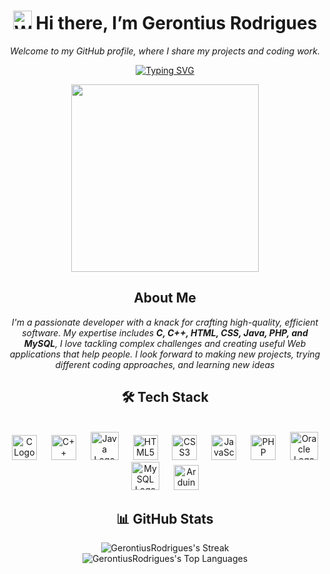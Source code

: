 <div align="center">
  
# <img src="https://raw.githubusercontent.com/Tarikul-Islam-Anik/Animated-Fluent-Emojis/master/Emojis/Hand%20gestures/Waving%20Hand.png" alt="Waving Hand" width="30" height="30" /> Hi there, I’m Gerontius Rodrigues
*Welcome to my GitHub profile, where I share my projects and coding work.*

[![Typing SVG](https://readme-typing-svg.herokuapp.com?font=Pixelify+Sans&size=30&duration=4500&pause=1000&color=1DD71D&background=02230020&center=true&vCenter=true&width=500&lines=🎯+Aspiring+Software+Engineer;🤖+AI++Enthusiast+;🔍+Exploring+New+Technologies)](https://git.io/typing-svg)

<img width="300" src="https://raw.githubusercontent.com/TheDudeThatCode/TheDudeThatCode/master/Assets/Developer.gif" />


## About Me</h2>
*I'm a passionate developer with a knack for crafting high-quality, efficient software. My expertise includes **C, C++, HTML, CSS, Java, PHP, and MySQL**, I love tackling complex challenges and  creating useful Web applications that help people.
I look forward to making new projects, trying different coding approaches, and learning new ideas*
## 🛠 Tech Stack
<br>
  <img src="https://cdn.jsdelivr.net/gh/devicons/devicon/icons/c/c-original.svg" height="40" alt="C Logo" />
  <img width="15" />
  <img src="https://cdn.jsdelivr.net/gh/devicons/devicon/icons/cplusplus/cplusplus-original.svg" height="40" alt="C++ Logo" />
  <img width="15" />
  <img src="https://cdn.jsdelivr.net/gh/devicons/devicon/icons/java/java-original-wordmark.svg" height="45" alt="Java Logo" />
  <img width="15" />
  <img src="https://cdn.jsdelivr.net/gh/devicons/devicon/icons/html5/html5-original.svg" height="40" alt="HTML5 Logo" />
  <img width="15" />  
  <img src="https://cdn.jsdelivr.net/gh/devicons/devicon/icons/css3/css3-original.svg" height="40" alt="CSS3 Logo" />
  <img width="15" />
  <img src="https://cdn.jsdelivr.net/gh/devicons/devicon/icons/javascript/javascript-original.svg" height="40" alt="JavaScript Logo" />
  <img width="15" />
  <img src="https://cdn.jsdelivr.net/gh/devicons/devicon/icons/php/php-original.svg" height="40" alt="PHP Logo" />
  <img width="15" />
  <img src="https://cdn.jsdelivr.net/gh/devicons/devicon/icons/oracle/oracle-original.svg" height="45" alt="Oracle Logo" />
  <img width="15" />
  <img src="https://cdn.jsdelivr.net/gh/devicons/devicon/icons/mysql/mysql-original-wordmark.svg" height="45" alt="MySQL Logo" />
  <img width="15" />
  <img src="https://cdn.jsdelivr.net/gh/devicons/devicon/icons/arduino/arduino-original-wordmark.svg" height="40" alt="Arduino Logo" />
  <img width="15" />
  <br>

## 📊 GitHub Stats

![GerontiusRodrigues's Streak](https://github-readme-streak-stats.herokuapp.com/?user=GerontiusRodrigues&theme=chartreuse-dark&hide_border=true)        
![GerontiusRodrigues's Top Languages](https://github-readme-stats.vercel.app/api/top-langs/?username=GerontiusRodrigues&theme=chartreuse-dark&show_icons=true&hide_border=true&card_width=500&layout=compact)

</div>          
